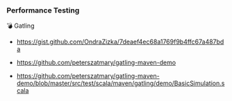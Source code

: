 ### Performance Testing 

:bomb: Gatling

* https://gist.github.com/OndraZizka/7deaef4ec68a1769f9b4ffc67a487bda

* https://github.com/peterszatmary/gatling-maven-demo

* https://github.com/peterszatmary/gatling-maven-demo/blob/master/src/test/scala/maven/gatling/demo/BasicSimulation.scala
